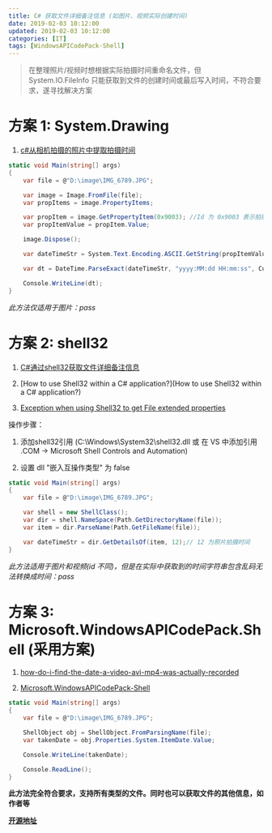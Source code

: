 ```yaml
---
title: C# 获取文件详细备注信息 (如图片、视频实际创建时间)
date: 2019-02-03 10:12:00
updated: 2019-02-03 10:12:00
categories: [IT]
tags: [WindowsAPICodePack-Shell]
---
```


> 在整理照片/视频时想根据实际拍摄时间重命名文件，但 System.IO.FileInfo 只能获取到文件的创建时间或最后写入时间，不符合要求，遂寻找解决方案

# 方案 1: System.Drawing

1. [c#从相机拍摄的照片中提取拍摄时间](https://blog.csdn.net/jiuzaizuotian2014/article/details/81487398)

```C#
static void Main(string[] args)
{
	var file = @"D:\image\IMG_6789.JPG";

	var image = Image.FromFile(file);
	var propItems = image.PropertyItems;

	var propItem = image.GetPropertyItem(0x9003); //Id 为 0x9003 表示拍照的时间
	var propItemValue = propItem.Value;

	image.Dispose();

	var dateTimeStr = System.Text.Encoding.ASCII.GetString(propItemValue).Trim('\0');

	var dt = DateTime.ParseExact(dateTimeStr, "yyyy:MM:dd HH:mm:ss", CultureInfo.InvariantCulture);

	Console.WriteLine(dt);
}
```

*此方法仅适用于图片：pass*

# 方案 2: shell32

1. [C#通过shell32获取文件详细备注信息](https://blog.csdn.net/u011127019/article/details/52169653)

1. [How to use Shell32 within a C# application?](How to use Shell32 within a C# application?)

1. [Exception when using Shell32 to get File extended properties](https://stackoverflow.com/questions/31403956/exception-when-using-shell32-to-get-file-extended-properties)

操作步骤：

1. 添加shell32引用 (C:\Windows\System32\shell32.dll 或 在 VS 中添加引用 .COM -> Microsoft Shell Controls and Automation)

1. 设置 dll "嵌入互操作类型" 为 false

```C#
static void Main(string[] args)
{
	var file = @"D:\image\IMG_6789.JPG";

	var shell = new ShellClass();
	var dir = shell.NameSpace(Path.GetDirectoryName(file));
	var item = dir.ParseName(Path.GetFileName(file));

	var dateTimeStr = dir.GetDetailsOf(item, 12);// 12 为照片拍摄时间
}
```

*此方法适用于图片和视频(id 不同)，但是在实际中获取到的时间字符串包含乱码无法转换成时间：pass*

# 方案 3: Microsoft.WindowsAPICodePack.Shell (采用方案)

1. [how-do-i-find-the-date-a-video-avi-mp4-was-actually-recorded](https://stackoverflow.com/questions/3104641/how-do-i-find-the-date-a-video-avi-mp4-was-actually-recorded)

1. [Microsoft.WindowsAPICodePack-Shell](https://www.nuget.org/packages/Microsoft.WindowsAPICodePack-Shell/)

```C#
static void Main(string[] args)
{
	var file = @"D:\image\IMG_6789.JPG";

	ShellObject obj = ShellObject.FromParsingName(file);
	var takenDate = obj.Properties.System.ItemDate.Value;

	Console.WriteLine(takenDate);

	Console.ReadLine();
}
```

**此方法完全符合要求，支持所有类型的文件。同时也可以获取文件的其他信息，如作者等**

**[开源地址](https://github.com/VictorBu/code-snippet/tree/master/csharp/file-taken-datetime)**
